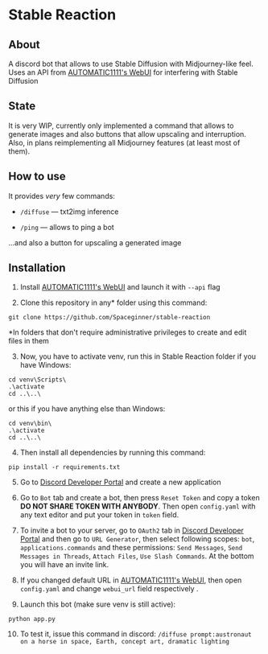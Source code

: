 # Stable Reaction

## About

A discord bot that allows to use Stable Diffusion with Midjourney-like feel.
Uses an API from [AUTOMATIC1111's WebUI](https://github.com/AUTOMATIC1111/stable-diffusion-webui) for interfering with Stable Diffusion

## State

It is very WIP, currently only implemented a command that allows to generate
images and also buttons that allow upscaling and interruption. Also, in plans
reimplementing all Midjourney features (at least most of them).

## How to use

It provides *very* few commands:

- `/diffuse` — txt2img inference

- `/ping` — allows to ping a bot

...and also a button for upscaling a generated image

## Installation

1. Install [AUTOMATIC1111's WebUI](https://github.com/AUTOMATIC1111/stable-diffusion-webui) and launch it with `--api` flag

2. Clone this repository in any* folder using this command:

```commandline
git clone https://github.com/Spaceginner/stable-reaction
```

*In folders that don't require administrative privileges to create and edit files in them

3. Now, you have to activate venv, run this in Stable Reaction folder if you have Windows:

```commandline
cd venv\Scripts\
.\activate
cd ..\..\
```

or this if you have anything else than Windows:

```commandline
cd venv\bin\
.\activate
cd ..\..\
```

4. Then install all dependencies by running this command:

```commandline
pip install -r requirements.txt
```

5. Go to [Discord Developer Portal](https://discord.com/developers/) and create
a new application

6. Go to `Bot` tab and create a bot, then press `Reset Token` and copy a token
**DO NOT SHARE TOKEN WITH ANYBODY**. Then open `config.yaml` with any text editor
and put your token in `token` field.

7. To invite a bot to your server, go to `OAuth2` tab in [Discord Developer Portal](https://discord.com/developers/)
and then go to `URL Generator`, then select following scopes: `bot`, `applications.commands`
and these permissions: `Send Messages`, `Send Messages in Threads`, `Attach Files`,
`Use Slash Commands`. At the bottom you will have an invite link.

7. If you changed default URL in [AUTOMATIC1111's WebUI](https://github.com/AUTOMATIC1111/stable-diffusion-webui), then open `config.yaml` and change `webui_url` field respectively .

9. Launch this bot (make sure venv is still active):

```commandline
python app.py
```

10. To test it, issue this command in discord: `/diffuse prompt:austronaut on a horse in space, Earth, concept art, dramatic lighting`
